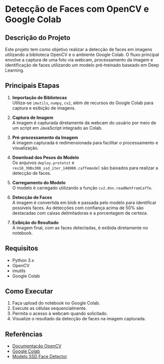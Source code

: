 # Detecção de Faces com OpenCV e Google Colab

## Descrição do Projeto

Este projeto tem como objetivo realizar a detecção de faces em imagens utilizando a biblioteca OpenCV e o ambiente Google Colab. O fluxo principal envolve a captura de uma foto via webcam, processamento da imagem e identificação de faces utilizando um modelo pré-treinado baseado em Deep Learning.

## Principais Etapas

1. **Importação de Bibliotecas**  
   Utiliza-se `imutils`, `numpy`, `cv2`, além de recursos do Google Colab para captura e exibição de imagens.

2. **Captura de Imagem**  
   A imagem é capturada diretamente da webcam do usuário por meio de um script em JavaScript integrado ao Colab.

3. **Pré-processamento da Imagem**  
   A imagem capturada é redimensionada para facilitar o processamento e visualização.

4. **Download dos Pesos do Modelo**  
   Os arquivos `deploy.prototxt` e `res10_300x300_ssd_iter_140000.caffemodel` são baixados para realizar a detecção de faces.

5. **Carregamento do Modelo**  
   O modelo é carregado utilizando a função `cv2.dnn.readNetFromCaffe`.

6. **Detecção de Faces**  
   A imagem é convertida em blob e passada pelo modelo para identificar possíveis faces. As detecções com confiança acima de 50% são destacadas com caixas delimitadoras e a porcentagem de certeza.

7. **Exibição do Resultado**  
   A imagem final, com as faces detectadas, é exibida diretamente no notebook.

## Requisitos

- Python 3.x
- OpenCV
- imutils
- Google Colab

## Como Executar

1. Faça upload do notebook no Google Colab.
2. Execute as células sequencialmente.
3. Permita o acesso à webcam quando solicitado.
4. Visualize o resultado da detecção de faces na imagem capturada.

## Referências

- [Documentação OpenCV](https://opencv.org/)
- [Google Colab](https://colab.research.google.com/)
- [Modelo SSD Face Detector](https://github.com/opencv/opencv/tree/master/samples/dnn/face_detector)
